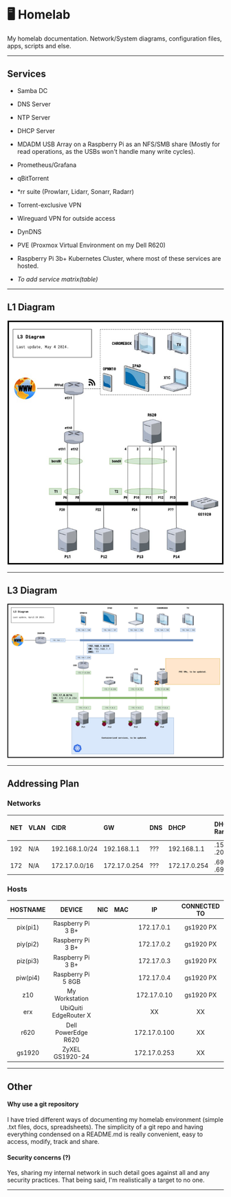 # 🖥 Homelab 
My homelab documentation. Network/System diagrams, configuration files, apps, scripts and else.

--------------------

## Services

- Samba DC
- DNS Server
- NTP Server
- DHCP Server
- MDADM USB Array on a Raspberry Pi as an NFS/SMB share (Mostly for read operations, as the USBs won't handle many write cycles).
- Prometheus/Grafana
- qBitTorrent
- *rr suite (Prowlarr, Lidarr, Sonarr, Radarr)
- Torrent-exclusive VPN
- Wireguard VPN for outside access
- DynDNS
- PVE (Proxmox Virtual Environment on my Dell R620)
- Raspberry Pi 3b+ Kubernetes Cluster, where most of these services are hosted.

- *To add service matrix(table)*

-------------------

## L1 Diagram

![L1Diagram](diagrams/L1Diagram.jpg)

--------------------

## L3 Diagram

![L3Diagram](diagrams/L3Diagram.jpg)

--------------------

## Addressing Plan

### Networks

| NET | VLAN | CIDR           | GW           | DNS | DHCP         | DHCP Range       | Static IPs Range |
| :-- | :--- | :------------- | :----------- | :-- | :----------- | :--------------- | :--------------- |
| 192 | N/A  | 192.168.1.0/24 | 192.168.1.1  | ??? | 192.168.1.1  | .151 - .200      | .1 - .150        |
| 172 | N/A  | 172.17.0.0/16  | 172.17.0.254 | ??? | 172.17.0.254 | .69.0 - .69.255  | .0.1 - .10.255   |

### Hosts

| HOSTNAME  | DEVICE                | NIC | MAC | IP            | CONNECTED TO | 
| :-------: | :-------------------: | :-: | :-: | :-----------: | :----------: |
| pix(pi1)  | Raspberry Pi 3 B+     |     |     | 172.17.0.1    | gs1920 PX    |
| piy(pi2)  | Raspberry Pi 3 B+     |     |     | 172.17.0.2    | gs1920 PX    |
| piz(pi3)  | Raspberry Pi 3 B+     |     |     | 172.17.0.3    | gs1920 PX    |
| piw(pi4)  | Raspberry Pi 5 8GB    |     |     | 172.17.0.4    | gs1920 PX    |
| z10       | My Workstation        |     |     | 172.17.0.10   | gs1920 PX    |
| erx       | UbiQuiti EdgeRouter X |     |     | XX            | XX           |
| r620      | Dell PowerEdge R620   |     |     | 172.17.0.100  | XX           |
| gs1920    | ZyXEL GS1920-24       |     |     | 172.17.0.253  | XX           |

--------------------

## Other

#### Why use a git repository

I have tried different ways of documenting my homelab environment (simple .txt files, docs, spreadsheets). The simplicity of a git repo and having everything condensed on a README.md is really convenient, easy to access, modify, track and share.

#### Security concerns (?)

Yes, sharing my internal network in such detail goes against all and any security practices. That being said, I'm realistically a target to no one.

--------------------
